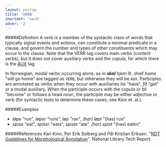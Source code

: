 ```yaml
---
layout: postag
title: 'VERB'
shortdef: 'verb'
udver: '2'
---
```

#####Definition
A verb is a member of the syntactic class of words that typically signal events and actions, can constitute a minimal predicate in a clause, and govern the number and types of other constituents which may occur in the clause.
Note that the VERB tag covers main verbs (content verbs), but it does not cover auxiliary verbs and the copula, for which there is the [AUX]() tag.

In Norwegian, modal verbs occurring alone, as in _<b>skal</b> hjem_ lit. _shall home_ "will go home" are tagged as `VERB`, but otherwise they will be `AUX`. Participles are annotated as verbs when they occur with auxiliaries *ha* "have", *få* "get" or a modal auxiliary. When the participle occurs with the copula or *bli* "become" or follows a head noun, the participle may be either adjective or verb (for syntactic tests to determine these cases, see Kinn et. al.).


#####Examples
* *løpe* "run", *løper* "runs", *løp* "ran", *(har) løpt* "(has) run"
* *spise* "eat", *spiser* "eats", *spiste* "ate", *(har) spist* "(has) eaten"
 


#####References
Kari Kinn, Per Erik Solberg and Pål Kristian Eriksen. "[NDT Guidelines
for Morphological Annotation](http://www.nb.no/sbfil/dok/20140314_guidelines_ndt_english.pdf)". National Library Tech Report.



<!-- Interlanguage links updated Po lis 14 15:34:38 CET 2022 -->
